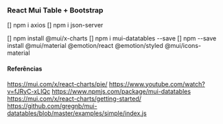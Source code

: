 ### React Mui Table + Bootstrap

[] npm i axios
[] npm i json-server

[] npm install @mui/x-charts
[] npm i mui-datatables --save
[] npm --save install @mui/material @emotion/react @emotion/styled @mui/icons-material

#### Referências
https://mui.com/x/react-charts/pie/
https://www.youtube.com/watch?v=fJRyC-xLIQc
https://www.npmjs.com/package/mui-datatables
https://mui.com/x/react-charts/getting-started/
https://github.com/gregnb/mui-datatables/blob/master/examples/simple/index.js


